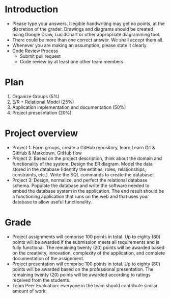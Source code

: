 # Introduction
* Please type your answers. Illegible handwriting may get no points, at the discretion of the grader. Drawings and diagrams should be created using Google Draw, LucidChart or other appropriate diagramming tool.
* There could be more than one correct answer. We shall accept them all.
* Whenever you are making an assumption, please state it clearly.
* Code Review Process
    * Submit pull request
    * Code review by at least one other team members

# Plan
1. Organize Groups (5%)
2. E/R + Relational Model (25%)
3. Application implementation and documentation (50%)
4. Project presesntation (20%)

# Project overview
* Project 1: Form groups, create a GitHub repository, learn Learn Git & GitHub & Markdown, GitHub flow
* Project 2: Based on the project description, think about the domain and functionality of the system. Design the ER diagram. Model the data stored in the database (Identify the entities, roles, relationships, constraints, etc.). Write the SQL commands to create the database.
* Project 3: Design, normalize, and perfect the relational database schema. Populate the database and write the software needed to embed the database system in the application. The end result should be a functioning application that runs on the web and that uses your database to allow useful functionality.

# Grade
* Project assignments will comprise 100 points in total. Up to eighty (80) points will be awarded if the submission meets all requirements and is fully functional. The remaining twenty (20) points will be awarded based on the creativity, innovation, complexity of the application, and complete documentation of the assignment. 
* Project presentation will comprise 100 points in total. Up to eighty (80) points will be awarded based on the professional presentation. The remaining twenty (20) points will be awarded according to ratings received from the students.
* Team Peer Evaluation: everyone in the team should contribute similar amount of work.
